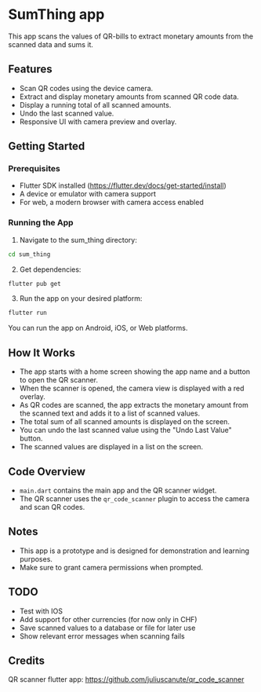 # SumThing app

This app scans the values of QR-bills to extract monetary amounts from the scanned data and sums it.

## Features

- Scan QR codes using the device camera.
- Extract and display monetary amounts from scanned QR code data.
- Display a running total of all scanned amounts.
- Undo the last scanned value.
- Responsive UI with camera preview and overlay.

## Getting Started

### Prerequisites

- Flutter SDK installed (https://flutter.dev/docs/get-started/install)
- A device or emulator with camera support
- For web, a modern browser with camera access enabled

### Running the App

1. Navigate to the sum_thing directory:

```bash
cd sum_thing
```

2. Get dependencies:

```bash
flutter pub get
```

3. Run the app on your desired platform:

```bash
flutter run
```

You can run the app on Android, iOS, or Web platforms.

## How It Works

- The app starts with a home screen showing the app name and a button to open the QR scanner.
- When the scanner is opened, the camera view is displayed with a red overlay.
- As QR codes are scanned, the app extracts the monetary amount from the scanned text and adds it to a list of scanned values.
- The total sum of all scanned amounts is displayed on the screen.
- You can undo the last scanned value using the "Undo Last Value" button.
- The scanned values are displayed in a list on the screen.

## Code Overview

- `main.dart` contains the main app and the QR scanner widget.
- The QR scanner uses the `qr_code_scanner` plugin to access the camera and scan QR codes.

## Notes

- This app is a prototype and is designed for demonstration and learning purposes.
- Make sure to grant camera permissions when prompted.

## TODO
- Test with IOS
- Add support for other currencies (for now only in CHF)
- Save scanned values to a database or file for later use
- Show relevant error messages when scanning fails

## Credits

QR scanner flutter app: https://github.com/juliuscanute/qr_code_scanner
